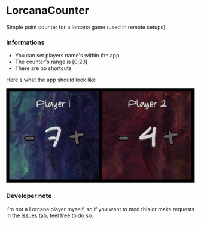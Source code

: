 # LorcanaCounter

Simple point counter for a lorcana game (used in remote setups)

### Informations

- You can set players name's within the app
- The counter's range is [0;20[
- There are no shortcuts

Here's what the app should look like

![App showcase](https://raw.githubusercontent.com/ObaniGemini/LorcanaCounter/main/doc/example.png)

### Developer note

I'm not a Lorcana player myself, so if you want to mod this or make requests in the [Issues](https://github.com/ObaniGemini/LorcanaCounter/issues) tab, feel free to do so.
